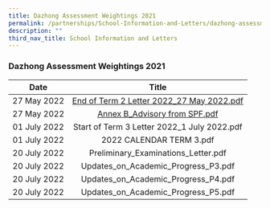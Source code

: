 ```yaml
---
title: Dazhong Assessment Weightings 2021
permalink: /partnerships/School-Information-and-Letters/dazhong-assessment-weightings-2021/
description: ""
third_nav_title: School Information and Letters
---
```

### Dazhong Assessment Weightings 2021

| Date 	| Title 	|
|:---:	|:---:	|
| 27 May 2022 	| [End of Term 2 Letter 2022_27 May 2022.pdf](/files/End%20of%20Term%202%20Letter%202022_27%20May%202022.pdf) 	|
| 27 May 2022 	| [Annex B_Advisory from SPF.pdf ](/files/Annex%20B_Advisory%20from%20SPF.pdf)	|
| 01 July 2022 	| Start of Term 3 Letter 2022_1 July 2022.pdf 	|
| 01 July 2022 	| 2022 CALENDAR TERM 3.pdf 	|
| 20 July 2022 	| Preliminary_Examinations_Letter.pdf 	|
| 20 July 2022 	| Updates_on_Academic_Progress_P3.pdf 	|
| 20 July 2022 	| Updates_on_Academic_Progress_P4.pdf 	|
| 20 July 2022 	| Updates_on_Academic_Progress_P5.pdf 	|